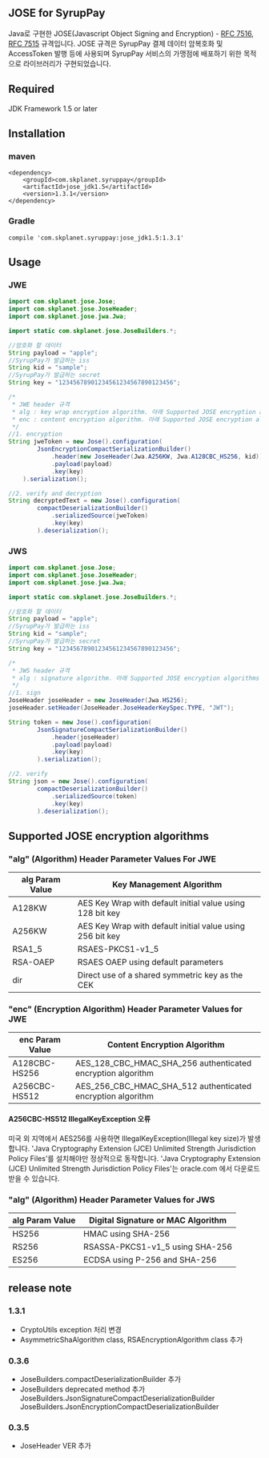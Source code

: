 ## JOSE for SyrupPay

Java로 구현한 JOSE(Javascript Object Signing and Encryption) - [RFC 7516](https://tools.ietf.org/html/rfc7516), [RFC 7515](https://tools.ietf.org/html/rfc7515) 규격입니다. 
JOSE 규격은 SyrupPay 결제 데이터 암복호화 및 AccessToken 발행 등에 사용되며 SyrupPay 서비스의 가맹점에 배포하기 위한 목적으로 라이브러리가 구현되었습니다.

## Required
JDK Framework 1.5 or later

## Installation
### maven
```
<dependency>
	<groupId>com.skplanet.syruppay</groupId>
	<artifactId>jose_jdk1.5</artifactId>
	<version>1.3.1</version>
</dependency>
```
### Gradle
```
compile 'com.skplanet.syruppay:jose_jdk1.5:1.3.1'
```

## Usage
### JWE
``` java
import com.skplanet.jose.Jose;
import com.skplanet.jose.JoseHeader;
import com.skplanet.jose.jwa.Jwa;

import static com.skplanet.jose.JoseBuilders.*;

//암호화 할 데이터
String payload = "apple";
//SyrupPay가 발급하는 iss
String kid = "sample";
//SyrupPay가 발급하는 secret
String key = "12345678901234561234567890123456";

/*
 * JWE header 규격
 * alg : key wrap encryption algorithm. 아래 Supported JOSE encryption algorithms 참조
 * enc : content encryption algorithm. 아래 Supported JOSE encryption algorithms 참조
 */
//1. encryption
String jweToken = new Jose().configuration(
        JsonEncryptionCompactSerializationBuilder()
            .header(new JoseHeader(Jwa.A256KW, Jwa.A128CBC_HS256, kid))
            .payload(payload)
            .key(key)
    ).serialization();

//2. verify and decryption		
String decryptedText = new Jose().configuration(
        compactDeserializationBuilder()
            .serializedSource(jweToken)
            .key(key)
        ).deserialization();	
```

### JWS
```java
import com.skplanet.jose.Jose;
import com.skplanet.jose.JoseHeader;
import com.skplanet.jose.jwa.Jwa;

import static com.skplanet.jose.JoseBuilders.*;

//암호화 할 데이터
String payload = "apple";
//SyrupPay가 발급하는 iss
String kid = "sample";
//SyrupPay가 발급하는 secret
String key = "12345678901234561234567890123456";

/*
 * JWS header 규격
 * alg : signature algorithm. 아래 Supported JOSE encryption algorithms 참조
 */
//1. sign
JoseHeader joseHeader = new JoseHeader(Jwa.HS256);
joseHeader.setHeader(JoseHeader.JoseHeaderKeySpec.TYPE, "JWT");

String token = new Jose().configuration(
        JsonSignatureCompactSerializationBuilder()
            .header(joseHeader)
            .payload(payload)
            .key(key)
		).serialization();

//2. verify
String json = new Jose().configuration(
        compactDeserializationBuilder()
            .serializedSource(token)
            .key(key)
        ).deserialization();	
```

## Supported JOSE encryption algorithms

### "alg" (Algorithm) Header Parameter Values For JWE
alg Param Value|Key Management Algorithm
------|------
A128KW|AES Key Wrap with default initial value using 128 bit key
A256KW|AES Key Wrap with default initial value using 256 bit key
RSA1_5|RSAES-PKCS1-v1_5
RSA-OAEP|RSAES OAEP using default parameters
dir|Direct use of a shared symmetric key as the CEK

### "enc" (Encryption Algorithm) Header Parameter Values for JWE
enc Param Value|Content Encryption Algorithm
-------------|------
A128CBC-HS256|AES_128_CBC_HMAC_SHA_256 authenticated encryption algorithm
A256CBC-HS512|AES_256_CBC_HMAC_SHA_512 authenticated encryption algorithm

#### A256CBC-HS512 IllegalKeyException 오류
미국 외 지역에서 AES256를 사용하면 IllegalKeyException(Illegal key size)가 발생합니다.
'Java Cryptography Extension (JCE) Unlimited Strength Jurisdiction Policy Files'를 설치해야만 정상적으로 동작합니다.
'Java Cryptography Extension (JCE) Unlimited Strength Jurisdiction Policy Files'는 oracle.com 에서 다운로드 받을 수 있습니다.

### "alg" (Algorithm) Header Parameter Values for JWS
alg Param Value|Digital Signature or MAC Algorithm
-----|-------
HS256|HMAC using SHA-256
RS256|RSASSA-PKCS1-v1_5 using SHA-256
ES256|ECDSA using P-256 and SHA-256

## release note
### 1.3.1
- CryptoUtils exception 처리 변경
- AsymmetricShaAlgorithm class, RSAEncryptionAlgorithm class 추가

### 0.3.6
- JoseBuilders.compactDeserializationBuilder 추가
- JoseBuilders deprecated method 추가
    JoseBuilders.JsonSignatureCompactDeserializationBuilder
    JoseBuilders.JsonEncryptionCompactDeserializationBuilder

### 0.3.5
- JoseHeader VER 추가


